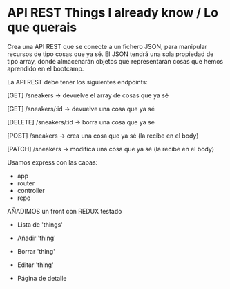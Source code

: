 # API REST Things I already know / Lo que querais

Crea una API REST que se conecte a un fichero JSON, para manipular recursos de tipo cosas que ya sé. El JSON tendrá una sola propiedad de tipo array, donde almacenarán objetos que representarán cosas que hemos aprendido en el bootcamp.

La API REST debe tener los siguientes endpoints:

[GET] /sneakers -> devuelve el array de cosas que ya sé

[GET] /sneakers/:id -> devuelve una cosa que ya sé

[DELETE] /sneakers/:id -> borra una cosa que ya sé

[POST] /sneakers -> crea una cosa que ya sé (la recibe en el body)

[PATCH] /sneakers -> modifica una cosa que ya sé (la recibe en el body)

Usamos express con las capas:

- app
- router
- controller
- repo

AÑADIMOS un front con REDUX testado

- Lista de 'things'

- Añadir 'thing'

- Borrar 'thing'

- Editar 'thing'

- Página de detalle
